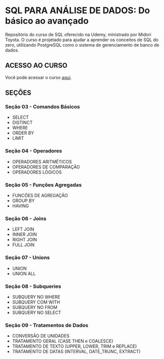 # SQL PARA ANÁLISE DE DADOS: Do básico ao avançado

Repositório do curso de SQL oferecido na Udemy, ministrado por Midori Toyota. O curso é projetado para ajudar a aprender os conceitos de SQL do zero, utilizando PostgreSQL como o sistema de gerenciamento de banco de dados. 

## ACESSO AO CURSO

Você pode acessar o curso [aqui](https://www.udemy.com/course/sql-para-analise-de-dados/?couponCode=ST2MT43024).

## SEÇÕES

### Seção 03 - Comandos Básicos
- SELECT
- DISTINCT
- WHERE
- ORDER BY
- LIMIT

### Seção 04 - Operadores
- OPERADORES ARITMÉTICOS
- OPERADORES DE COMPARAÇÃO
- OPERADORES LÓGICOS

### Seção 05 - Funções Agregadas
- FUNCÕES DE AGREGAÇÃO
- GROUP BY
- HAVING

### Seção 06 - Joins
- LEFT JOIN
- INNER JOIN
- RIGHT JOIN
- FULL JOIN

### Seção 07 - Unions
- UNION
- UNION ALL

### Seção 08 - Subqueries
- SUBQUERY NO WHERE
- SUBQUERY COM WITH
- SUBQUERY NO FROM
- SUBQUERY NO SELECT

### Seção 09 - Tratamentos de Dados
- CONVERSÃO DE UNIDADES
- TRATAMENTO GERAL (CASE THEN e COALESCE)
- TRATAMENTO DE TEXTO (UPPER, LOWER, TRIM e REPLACE)
- TRATAMENTO DE DATAS (INTERVAL, DATE_TRUNC, EXTRACT)